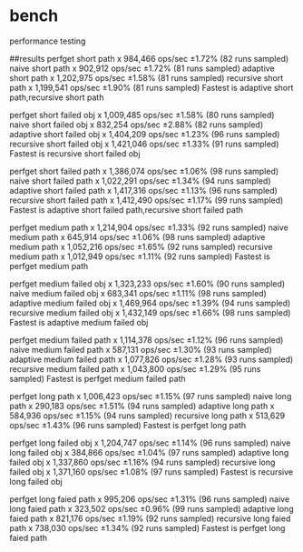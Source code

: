 # bench
performance testing

##results
perfget short path x 984,466 ops/sec ±1.72% (82 runs sampled)
naive short path x 902,912 ops/sec ±1.72% (81 runs sampled)
adaptive short path x 1,202,975 ops/sec ±1.58% (81 runs sampled)
recursive short path x 1,199,541 ops/sec ±1.90% (81 runs sampled)
Fastest is adaptive short path,recursive short path

perfget short failed obj x 1,009,485 ops/sec ±1.58% (80 runs sampled)
naive short failed obj x 832,254 ops/sec ±2.88% (82 runs sampled)
adaptive short failed obj x 1,404,209 ops/sec ±1.23% (96 runs sampled)
recursive short failed obj x 1,421,046 ops/sec ±1.33% (91 runs sampled)
Fastest is recursive short failed obj

perfget short failed path x 1,386,074 ops/sec ±1.06% (98 runs sampled)
naive short failed path x 1,022,291 ops/sec ±1.34% (94 runs sampled)
adaptive short failed path x 1,417,316 ops/sec ±1.13% (96 runs sampled)
recursive short failed path x 1,412,490 ops/sec ±1.17% (99 runs sampled)
Fastest is adaptive short failed path,recursive short failed path

perfget medium path x 1,214,904 ops/sec ±1.33% (92 runs sampled)
naive medium path x 645,914 ops/sec ±1.06% (98 runs sampled)
adaptive medium path x 1,052,216 ops/sec ±1.65% (92 runs sampled)
recursive medium path x 1,012,949 ops/sec ±1.11% (92 runs sampled)
Fastest is perfget medium path

perfget medium failed obj x 1,323,233 ops/sec ±1.60% (90 runs sampled)
naive medium failed obj x 683,341 ops/sec ±1.11% (98 runs sampled)
adaptive medium failed obj x 1,469,964 ops/sec ±1.39% (94 runs sampled)
recursive medium failed obj x 1,432,149 ops/sec ±1.66% (98 runs sampled)
Fastest is adaptive medium failed obj

perfget medium failed path x 1,114,378 ops/sec ±1.12% (96 runs sampled)
naive medium failed path x 587,131 ops/sec ±1.30% (93 runs sampled)
adaptive medium failed path x 1,077,826 ops/sec ±1.28% (93 runs sampled)
recursive medium failed path x 1,043,800 ops/sec ±1.29% (95 runs sampled)
Fastest is perfget medium failed path

perfget long path x 1,006,423 ops/sec ±1.15% (97 runs sampled)
naive long path x 290,183 ops/sec ±1.51% (94 runs sampled)
adaptive long path x 584,936 ops/sec ±1.15% (94 runs sampled)
recursive long path x 513,629 ops/sec ±1.43% (96 runs sampled)
Fastest is perfget long path

perfget long failed obj x 1,204,747 ops/sec ±1.14% (96 runs sampled)
naive long failed obj x 384,866 ops/sec ±1.04% (97 runs sampled)
adaptive long failed obj x 1,337,860 ops/sec ±1.16% (94 runs sampled)
recursive long failed obj x 1,371,160 ops/sec ±1.08% (97 runs sampled)
Fastest is recursive long failed obj

perfget long faied path x 995,206 ops/sec ±1.31% (96 runs sampled)
naive long faied path x 323,502 ops/sec ±0.96% (99 runs sampled)
adaptive long faied path x 821,176 ops/sec ±1.19% (92 runs sampled)
recursive long faied path x 738,030 ops/sec ±1.34% (92 runs sampled)
Fastest is perfget long faied path